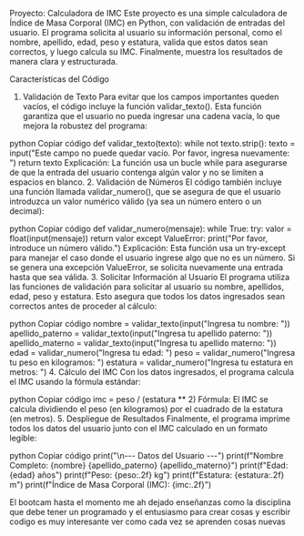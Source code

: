 Proyecto: Calculadora de IMC 
Este proyecto es una simple calculadora de Índice de Masa Corporal (IMC) en Python, con validación de entradas del usuario. El programa solicita al usuario su información personal, como el nombre, apellido, edad, peso y estatura, valida que estos datos sean correctos, y luego calcula su IMC. Finalmente, muestra los resultados de manera clara y estructurada.

Características del Código
1. Validación de Texto
Para evitar que los campos importantes queden vacíos, el código incluye la función validar_texto(). Esta función garantiza que el usuario no pueda ingresar una cadena vacía, lo que mejora la robustez del programa:

python
Copiar código
def validar_texto(texto):
    while not texto.strip():
        texto = input("Este campo no puede quedar vacío. Por favor, ingresa nuevamente: ")
    return texto
Explicación: La función usa un bucle while para asegurarse de que la entrada del usuario contenga algún valor y no se limiten a espacios en blanco.
2. Validación de Números
El código también incluye una función llamada validar_numero(), que se asegura de que el usuario introduzca un valor numérico válido (ya sea un número entero o un decimal):

python
Copiar código
def validar_numero(mensaje):
    while True:
        try:
            valor = float(input(mensaje))
            return valor
        except ValueError:
            print("Por favor, introduce un número válido.")
Explicación: Esta función usa un try-except para manejar el caso donde el usuario ingrese algo que no es un número. Si se genera una excepción ValueError, se solicita nuevamente una entrada hasta que sea válida.
3. Solicitar Información al Usuario
El programa utiliza las funciones de validación para solicitar al usuario su nombre, apellidos, edad, peso y estatura. Esto asegura que todos los datos ingresados sean correctos antes de proceder al cálculo:

python
Copiar código
nombre = validar_texto(input("Ingresa tu nombre: "))
apellido_paterno = validar_texto(input("Ingresa tu apellido paterno: "))
apellido_materno = validar_texto(input("Ingresa tu apellido materno: "))
edad = validar_numero("Ingresa tu edad: ")
peso = validar_numero("Ingresa tu peso en kilogramos: ")
estatura = validar_numero("Ingresa tu estatura en metros: ")
4. Cálculo del IMC
Con los datos ingresados, el programa calcula el IMC usando la fórmula estándar:

python
Copiar código
imc = peso / (estatura ** 2)
Fórmula: El IMC se calcula dividiendo el peso (en kilogramos) por el cuadrado de la estatura (en metros).
5. Despliegue de Resultados
Finalmente, el programa imprime todos los datos del usuario junto con el IMC calculado en un formato legible:

python
Copiar código
print("\n--- Datos del Usuario ---")
print(f"Nombre Completo: {nombre} {apellido_paterno} {apellido_materno}")
print(f"Edad: {edad} años")
print(f"Peso: {peso:.2f} kg")
print(f"Estatura: {estatura:.2f} m")
print(f"Índice de Masa Corporal (IMC): {imc:.2f}")

 El bootcam hasta el momento me ah dejado enseñanzas como la disciplina que debe tener un programado y el entusiasmo para crear cosas y escribir codigo 
es muy interesante ver como cada vez se aprenden cosas nuevas 

